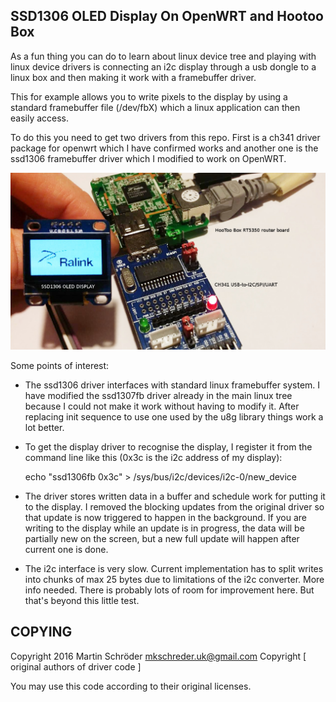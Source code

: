 SSD1306 OLED Display On OpenWRT and Hootoo Box
----------------------------------------------

As a fun thing you can do to learn about linux device tree and playing with
linux device drivers is connecting an i2c display through a usb dongle to a
linux box and then making it work with a framebuffer driver. 

This for example allows you to write pixels to the display by using a standard
framebuffer file (/dev/fbX) which a linux application can then easily access. 

To do this you need to get two drivers from this repo. First is a ch341 driver
package for openwrt which I have confirmed works and another one is the ssd1306
framebuffer driver which I modified to work on OpenWRT. 

![Image](/screenshot.jpg)

Some points of interest: 

- The ssd1306 driver interfaces with standard linux framebuffer system. I have
  modified the ssd1307fb driver already in the main linux tree because I could
  not make it work without having to modify it. After replacing init sequence
  to use one used by the u8g library things work a lot better. 
- To get the display driver to recognise the display, I register it from the
  command line like this (0x3c is the i2c address of my display): 
	
	echo "ssd1306fb 0x3c" > /sys/bus/i2c/devices/i2c-0/new_device

- The driver stores written data in a buffer and schedule work for putting it
  to the display. I removed the blocking updates from the original driver so
  that update is now triggered to happen in the background. If you are writing
  to the display while an update is in progress, the data will be partially new
  on the screen, but a new full update will happen after current one is done.
- The i2c interface is very slow. Current implementation has to split writes
  into chunks of max 25 bytes due to limitations of the i2c converter. More
  info needed. There is probably lots of room for improvement here. But that's
  beyond this little test.  

COPYING 
-------

Copyright 2016 Martin Schröder <mkschreder.uk@gmail.com>
Copyright [ original authors of driver code ]

You may use this code according to their original licenses. 
